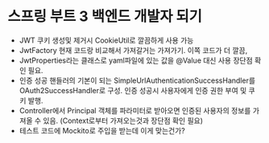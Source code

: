 # 스프링 부트 3 백엔드 개발자 되기
- JWT 쿠키 생성및 제거시 CookieUtil로 깔끔하게 사용 가능
- JwtFactory 현재 코드랑 비교해서 가져갈거는 가져가기. 이쪽 코드가 더 깔끔,
- JwtProperties라는 클래스로 yaml파일에 있는 값을 @Value 대신 사용 장단점 확인 필요.
- 인증 성공 핸들러의 기본이 되는 SimpleUrlAuthenticationSuccessHandler를 OAuth2SuccessHandler로 구성. 인증 성공시 사용자에게 인증 권한 부여 및 쿠키 발행.
- Controller에서 Principal 객체를 파라미터로 받아오면 인증된 사용자의 정보를 가져올 수 있음. (Context로부터 가져오는것과 장단점 확인 필요)
- 테스트 코드에 Mockito로 주입을 받는데 이게 맞는건가?

